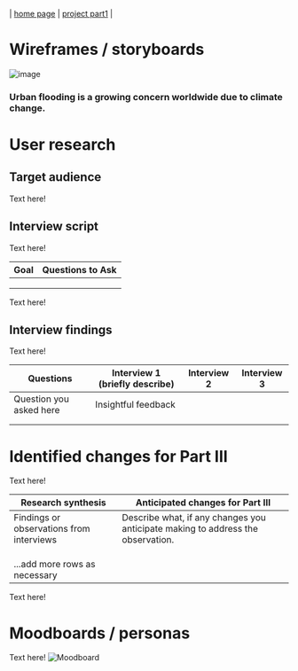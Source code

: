 | [home page](https://lasariial.github.io/DataVizByLaura/) | [project part1](FinalProject_P1.md) |

# Wireframes / storyboards
![image](https://github.com/LasariiaL/DataVizByLaura/assets/143854825/3ef5a1d8-a4e2-4317-993b-998549976d9e)

### Urban flooding is a growing concern worldwide due to climate change.

# User research 

## Target audience
Text here!

## Interview script
Text here!

| Goal | Questions to Ask |
|------|------------------|
|      |                  |
|      |                  |
|      |                  |

Text here!

## Interview findings
Text here!

| Questions               | Interview 1 (briefly describe) | Interview 2 | Interview 3 |
|-------------------------|--------------------------------|-------------|-------------|
| Question you asked here | Insightful feedback            |             |             |
|                         |                                |             |             |
|                         |                                |             |             |

# Identified changes for Part III
Text here!

| Research synthesis                       | Anticipated changes for Part III                                                |
|------------------------------------------|---------------------------------------------------------------------------------|
| Findings or observations from interviews | Describe what, if any changes you anticipate making to address the observation. |
|                                          |                                                                                 |
|                                          |                                                                                 |
|                                          |                                                                                 |
| ...add more rows as necessary            |                                                                                 |

Text here!

# Moodboards / personas
Text here!
![Moodboard](https://github.com/LasariiaL/DataVizByLaura/assets/143854825/adcaaa35-ef69-4fef-8c9b-e79b59b605aa)

